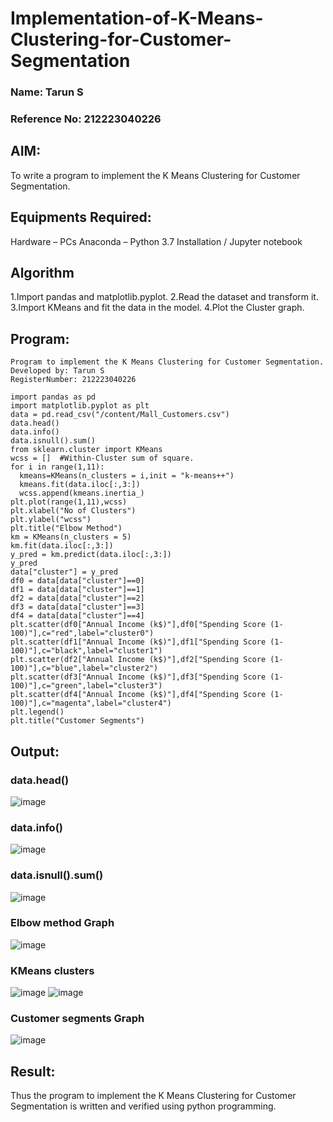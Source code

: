 # Implementation-of-K-Means-Clustering-for-Customer-Segmentation
### Name: Tarun S
### Reference No: 212223040226

## AIM:
To write a program to implement the K Means Clustering for Customer Segmentation.

## Equipments Required:
Hardware – PCs
Anaconda – Python 3.7 Installation / Jupyter notebook

## Algorithm

1.Import pandas and matplotlib.pyplot.
2.Read the dataset and transform it.
3.Import KMeans and fit the data in the model.
4.Plot the Cluster graph.

## Program:
```
Program to implement the K Means Clustering for Customer Segmentation.
Developed by: Tarun S
RegisterNumber: 212223040226
```
```
import pandas as pd
import matplotlib.pyplot as plt
data = pd.read_csv("/content/Mall_Customers.csv")
data.head()
data.info()
data.isnull().sum()
from sklearn.cluster import KMeans
wcss = []  #Within-Cluster sum of square. 
for i in range(1,11):
  kmeans=KMeans(n_clusters = i,init = "k-means++")
  kmeans.fit(data.iloc[:,3:])
  wcss.append(kmeans.inertia_)
plt.plot(range(1,11),wcss)
plt.xlabel("No of Clusters")
plt.ylabel("wcss")
plt.title("Elbow Method")
km = KMeans(n_clusters = 5)
km.fit(data.iloc[:,3:])
y_pred = km.predict(data.iloc[:,3:])
y_pred
data["cluster"] = y_pred
df0 = data[data["cluster"]==0]
df1 = data[data["cluster"]==1]
df2 = data[data["cluster"]==2]
df3 = data[data["cluster"]==3]
df4 = data[data["cluster"]==4]
plt.scatter(df0["Annual Income (k$)"],df0["Spending Score (1-100)"],c="red",label="cluster0")
plt.scatter(df1["Annual Income (k$)"],df1["Spending Score (1-100)"],c="black",label="cluster1")
plt.scatter(df2["Annual Income (k$)"],df2["Spending Score (1-100)"],c="blue",label="cluster2")
plt.scatter(df3["Annual Income (k$)"],df3["Spending Score (1-100)"],c="green",label="cluster3")
plt.scatter(df4["Annual Income (k$)"],df4["Spending Score (1-100)"],c="magenta",label="cluster4")
plt.legend()
plt.title("Customer Segments")
```
## Output:

### data.head() 
![image](https://github.com/Tarun-2006/Implementation-of-K-Means-Clustering-for-Customer-Segmentation/assets/145584190/7a3100ef-72df-4058-98f8-0196d37b4132)

### data.info()
![image](https://github.com/Tarun-2006/Implementation-of-K-Means-Clustering-for-Customer-Segmentation/assets/145584190/36664f3d-2d3d-4dfa-b3b4-8c12341716df)

### data.isnull().sum() 
![image](https://github.com/Tarun-2006/Implementation-of-K-Means-Clustering-for-Customer-Segmentation/assets/145584190/fa52eb9e-3b41-4c61-8a74-5e7dd47121e0)

### Elbow method Graph
![image](https://github.com/Tarun-2006/Implementation-of-K-Means-Clustering-for-Customer-Segmentation/assets/145584190/827c6a8c-2922-457f-9bf3-470fe8ef1060)

### KMeans clusters
![image](https://github.com/Tarun-2006/Implementation-of-K-Means-Clustering-for-Customer-Segmentation/assets/145584190/4ce5159a-ad5f-4860-911d-59fb1a411811)
![image](https://github.com/Tarun-2006/Implementation-of-K-Means-Clustering-for-Customer-Segmentation/assets/145584190/23fcf9cd-87ac-4641-9158-e042d8f94c1f)

### Customer segments Graph
![image](https://github.com/Tarun-2006/Implementation-of-K-Means-Clustering-for-Customer-Segmentation/assets/145584190/ea7cc8fa-2ec7-4bf3-8b7e-328be0297a92)

## Result:
Thus the program to implement the K Means Clustering for Customer Segmentation is written and verified using python programming.
